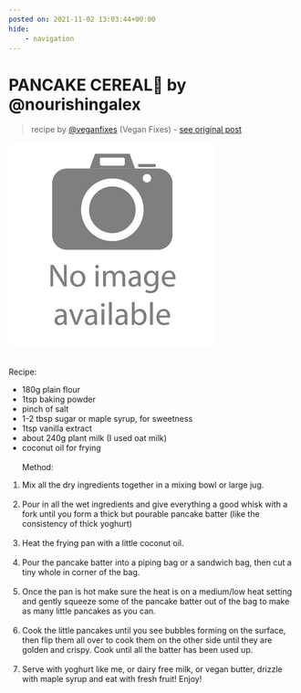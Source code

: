 ```yaml
---
posted on: 2021-11-02 13:03:44+00:00
hide:
    - navigation
---
```


# PANCAKE CEREAL🥞 by @nourishingalex 

> recipe by [@veganfixes](https://www.instagram.com/veganfixes/) 
(Vegan Fixes) - [see original post](https://instagram.com/p/CVxkL9zqReL)

![](../img/noimage.jpg)

⁣  
Recipe:⁣  
- 180g plain flour⁣  
- 1tsp baking powder⁣  
- pinch of salt⁣  
- 1-2 tbsp sugar or maple syrup, for sweetness ⁣  
- 1tsp vanilla extract ⁣  
- about 240g plant milk⁣ (I used oat milk)  
- coconut oil for frying⁣  
⁣  
Method:⁣  
1. Mix all the dry ingredients together in a mixing bowl or large jug. ⁣  
⁣  
2. Pour in all the wet ingredients and give everything a good whisk with a fork until you form a thick but pourable pancake batter (like the consistency of thick yoghurt) ⁣  
⁣  
3. Heat the frying pan with a little coconut oil. ⁣  
⁣  
4. Pour the pancake batter into a piping bag or a sandwich bag, then cut a tiny whole in corner of the bag. ⁣  
⁣  
5. Once the pan is hot make sure the heat is on a medium/low heat setting and gently squeeze some of the pancake batter out of the bag to make as many little pancakes as you can. ⁣  
⁣  
6. Cook the little pancakes until you see bubbles forming on the surface, then flip them all over to cook them on the other side until they are golden and crispy. Cook until all the batter has been used up. ⁣  
⁣  
7. Serve with yoghurt like me, or dairy free milk, or vegan butter, drizzle with maple syrup and eat with fresh fruit! Enjoy! ⁣  
⁣   
